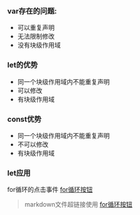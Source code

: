 ### var存在的问题:
-   可以重复声明
-   无法限制修改
-   没有块级作用域

### let的优势
-   同一个块级作用域内不能重复声明
-   可以修改
-   有块级作用域

### const优势
-   同一个块级作用域内不能重复声明
-   不可以修改
-   有块级作用域

### let应用
for循环的点击事件 [for循环按钮](../src/02-块级作用域应用.html)
>  markdown文件超链接使用 [for循环按钮](http://www.baidu.com)